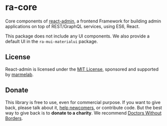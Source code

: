 # ra-core

Core components of [react-admin](https://marmelab.com/admin-on-rest/), a frontend Framework for building admin applications on top of REST/GraphQL services, using ES6, React.

This package does not include any UI components. We also provide a default UI in the `ra-mui-materialui` package.

## License

React-admin is licensed under the [MIT License](https://github.com/yeutech/react-admin/blob/master/LICENSE.md), sponsored and supported by [marmelab](http://marmelab.com).

## Donate

This library is free to use, even for commercial purpose. If you want to give back, please talk about it, [help newcomers](https://stackoverflow.com/questions/tagged/react-admin), or contribute code. But the best way to give back is to **donate to a charity**. We recommend [Doctors Without Borders](http://www.doctorswithoutborders.org/).

